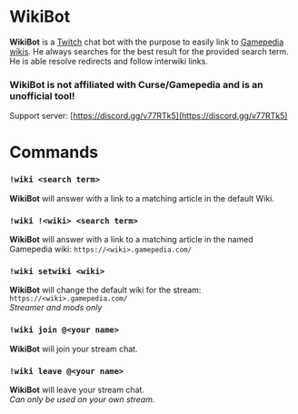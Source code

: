 # WikiBot
**WikiBot** is a [Twitch](https://www.twitch.tv/) chat bot with the purpose to easily link to [Gamepedia wikis](https://www.gamepedia.com/).
He always searches for the best result for the provided search term. He is able resolve redirects and follow interwiki links.

### WikiBot is not affiliated with Curse/Gamepedia and is an unofficial tool!

Support server: [https://discord.gg/v77RTk5](https://discord.gg/v77RTk5)

# Commands
### `!wiki <search term>`
**WikiBot** will answer with a link to a matching article in the default Wiki.

### `!wiki !<wiki> <search term>`
**WikiBot** will answer with a link to a matching article in the named Gamepedia wiki: `https://<wiki>.gamepedia.com/`

### `!wiki setwiki <wiki>`
**WikiBot** will change the default wiki for the stream: `https://<wiki>.gamepedia.com/`
<br>*Streamer and mods only*

### `!wiki join @<your name>`
**WikiBot** will join your stream chat.

### `!wiki leave @<your name>`
**WikiBot** will leave your stream chat.
<br>*Can only be used on your own stream.*
